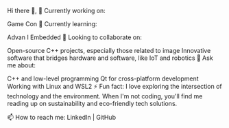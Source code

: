 Hi there 👋,
🔭 Currently working on:

Game
Con
🌱 Currently learning:

Advan
I
Embedded
👯 Looking to collaborate on:

Open-source C++ projects, especially those related to image
Innovative software that bridges hardware and software, like IoT and robotics
💬 Ask me about:

C++ and low-level programming
Qt for cross-platform development
Working with Linux and WSL2
⚡ Fun fact:
I love exploring the intersection of technology and the environment. When I'm not coding, you'll find me reading up on sustainability and eco-friendly tech solutions.

📫 How to reach me:
LinkedIn | GitHub
